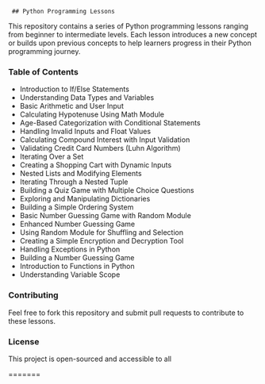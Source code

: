      ## Python Programming Lessons
This repository contains a series of Python programming lessons ranging from beginner to intermediate levels. Each lesson introduces a new concept or builds upon previous concepts to help learners progress in their Python programming journey.

### Table of Contents
- Introduction to If/Else Statements 
- Understanding Data Types and Variables
- Basic Arithmetic and User Input
- Calculating Hypotenuse Using Math Module
- Age-Based Categorization with Conditional Statements
- Handling Invalid Inputs and Float Values 
- Calculating Compound Interest with Input Validation
- Validating Credit Card Numbers (Luhn Algorithm)
- Iterating Over a Set 
- Creating a Shopping Cart with Dynamic Inputs
- Nested Lists and Modifying Elements
- Iterating Through a Nested Tuple
- Building a Quiz Game with Multiple Choice Questions
- Exploring and Manipulating Dictionaries
- Building a Simple Ordering System
- Basic Number Guessing Game with Random Module
- Enhanced Number Guessing Game
- Using Random Module for Shuffling and Selection
- Creating a Simple Encryption and Decryption Tool
- Handling Exceptions in Python
- Building a Number Guessing Game
- Introduction to Functions in Python
- Understanding Variable Scope

### Contributing
Feel free to fork this repository and submit pull requests to contribute to these lessons.

### License
This project is open-sourced and accessible to all 

=======
